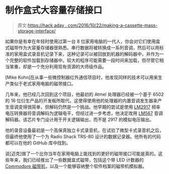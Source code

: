# 制作盒式大容量存储接口

> 原文:[https://hack aday . com/2016/10/22/making-a-cassette-mass-storage-interface/](https://hackaday.com/2016/10/22/making-a-cassette-mass-storage-interface/)

如果你是有幸在年轻时使用过第一台 8 位家用电脑的一代人，你会对它们使用盒式磁带作为大容量存储器很熟悉。串行数据将被转换成一系列音调，然后可以用标准的家用盒式录音机记录下来，这种记录可以被回放到机器的解码器中，并作为一个完整的软件加载到存储器中。较大的程序可能需要一段时间来加载，但尽管它相当笨重，却是一个充分利用现有资源的大师级作品。

[Mike Kohn]在从事一些微控制器红外通信项目时，他发现同样的技术可以用来生产类似于老式家用电脑的磁带接口。

几年来，他已经几次回到这个项目，他最初的 Atmel 处理器已经被一个基于 6502 的 16 位衍生产品的开发板所取代。这使得使用他的处理器的内置音调发生器来产生音调变得很简单，但解码仍然是一个挑战。他早期的尝试是使用 [LM2917](http://www.ti.com/product/LM2917-N) 频率电压转换器将音调解码为逻辑电平，但经过进一步考虑，他决定改用 [LM567](http://www.ti.com/product/LM567) 音调解码器。该芯片专门设计用于开关逻辑输出，而不是 2917 的模拟电压输出。

他的录音设备最初是一个高保真独立卡式录音机，在试验了微型卡式录音机之后，但最终他使用了一个为 Radio Shack TRS-80 设计的数据记录器。他所有的代码都可以在他的 GitHub 库中找到。

说[迈克]做了一个比你当年在家用电脑上能找到的更好的磁带接口可能是真的。这些年来，我们已经推出了一些数据盒式磁带，包括这个带 LED 计数器的 [Commodore 磁带机](http://hackaday.com/2014/08/09/commodore-1530-datasette-gets-a-digital-counter/)，以及一个能够容纳整个软件档案的磁带机模拟器。